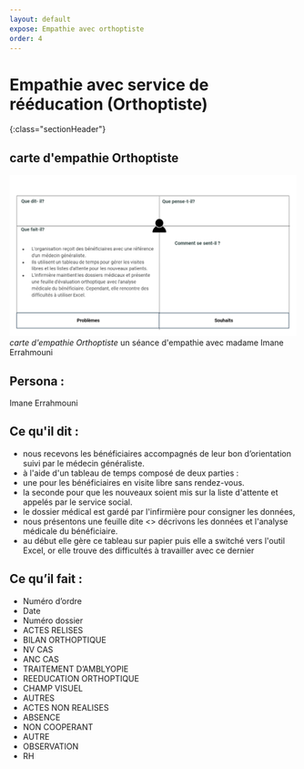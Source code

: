 ```yaml
---
layout: default
expose: Empathie avec orthoptiste
order: 4
---
```

# Empathie avec service de rééducation (Orthoptiste)
{:class="sectionHeader"}
## carte d'empathie Orthoptiste 
![carte d'empathie Orthoptiste](./images/carte-empathie-orthoptiste-Imane-Errahmouni.png)*carte d'empathie Orthoptiste*
un séance d'empathie avec madame Imane Errahmouni 

<!-- note -->
## Persona : 
Imane Errahmouni

## Ce qu'il dit : 
- nous recevons les bénéficiaires accompagnés de leur bon d’orientation suivi par le médecin généraliste.
- à l'aide d'un tableau de temps composé de deux parties :
- une pour les bénéficiaires en visite libre sans rendez-vous.
- la seconde pour que les nouveaux soient mis sur la liste d'attente et appelés par le service social.
- le dossier médical est gardé par l'infirmière pour consigner les données,
- nous présentons une feuille dite <<BILAN ORTHOPTIQUE>>  décrivons les données et l'analyse médicale du bénéficiaire.
- au début elle gère ce tableau sur papier  puis elle a switché vers l'outil Excel, or elle trouve des difficultés à travailler avec ce dernier

## Ce qu’il fait : 
- Numéro d’ordre 
- Date
- Numéro dossier 
- ACTES RELISES
- BILAN ORTHOPTIQUE
- NV CAS
- ANC CAS
- TRAITEMENT D’AMBLYOPIE
- REEDUCATION ORTHOPTIQUE
- CHAMP VISUEL
- AUTRES
- ACTES NON REALISES
- ABSENCE
- NON COOPERANT 
- AUTRE
- OBSERVATION
- RH

<!-- new slide -->